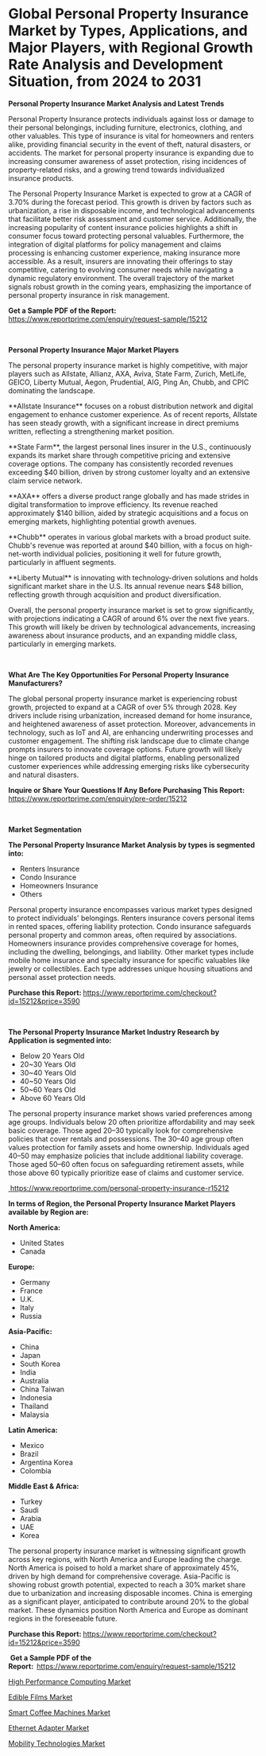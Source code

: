 <p><h1>Global Personal Property Insurance Market by Types, Applications, and Major Players, with Regional Growth Rate Analysis and Development Situation, from 2024 to 2031</h1></p><p><strong>Personal Property Insurance Market Analysis and Latest Trends</strong></p>
<p><p>Personal Property Insurance protects individuals against loss or damage to their personal belongings, including furniture, electronics, clothing, and other valuables. This type of insurance is vital for homeowners and renters alike, providing financial security in the event of theft, natural disasters, or accidents. The market for personal property insurance is expanding due to increasing consumer awareness of asset protection, rising incidences of property-related risks, and a growing trend towards individualized insurance products.</p><p>The Personal Property Insurance Market is expected to grow at a CAGR of 3.70% during the forecast period. This growth is driven by factors such as urbanization, a rise in disposable income, and technological advancements that facilitate better risk assessment and customer service. Additionally, the increasing popularity of content insurance policies highlights a shift in consumer focus toward protecting personal valuables. Furthermore, the integration of digital platforms for policy management and claims processing is enhancing customer experience, making insurance more accessible. As a result, insurers are innovating their offerings to stay competitive, catering to evolving consumer needs while navigating a dynamic regulatory environment. The overall trajectory of the market signals robust growth in the coming years, emphasizing the importance of personal property insurance in risk management.</p></p>
<p><strong>Get a Sample PDF of the Report:&nbsp;</strong> <a href="https://www.reportprime.com/enquiry/request-sample/15212?utm_campaign=1783&utm_medium=2&utm_source=Github&utm_content=ia&utm_term=18102024&utm_id=personal-property-insurance">https://www.reportprime.com/enquiry/request-sample/15212</a></p>
<p>&nbsp;</p>
<p><strong>Personal Property Insurance Major Market Players</strong></p>
<p><p>The personal property insurance market is highly competitive, with major players such as Allstate, Allianz, AXA, Aviva, State Farm, Zurich, MetLife, GEICO, Liberty Mutual, Aegon, Prudential, AIG, Ping An, Chubb, and CPIC dominating the landscape.</p><p>**Allstate Insurance** focuses on a robust distribution network and digital engagement to enhance customer experience. As of recent reports, Allstate has seen steady growth, with a significant increase in direct premiums written, reflecting a strengthening market position.</p><p>**State Farm**, the largest personal lines insurer in the U.S., continuously expands its market share through competitive pricing and extensive coverage options. The company has consistently recorded revenues exceeding $40 billion, driven by strong customer loyalty and an extensive claim service network.</p><p>**AXA** offers a diverse product range globally and has made strides in digital transformation to improve efficiency. Its revenue reached approximately $140 billion, aided by strategic acquisitions and a focus on emerging markets, highlighting potential growth avenues.</p><p>**Chubb** operates in various global markets with a broad product suite. Chubb's revenue was reported at around $40 billion, with a focus on high-net-worth individual policies, positioning it well for future growth, particularly in affluent segments.</p><p>**Liberty Mutual** is innovating with technology-driven solutions and holds significant market share in the U.S. Its annual revenue nears $48 billion, reflecting growth through acquisition and product diversification.</p><p>Overall, the personal property insurance market is set to grow significantly, with projections indicating a CAGR of around 6% over the next five years. This growth will likely be driven by technological advancements, increasing awareness about insurance products, and an expanding middle class, particularly in emerging markets.</p></p>
<p>&nbsp;</p>
<p><strong>What Are The Key Opportunities For Personal Property Insurance Manufacturers?</strong></p>
<p><p>The global personal property insurance market is experiencing robust growth, projected to expand at a CAGR of over 5% through 2028. Key drivers include rising urbanization, increased demand for home insurance, and heightened awareness of asset protection. Moreover, advancements in technology, such as IoT and AI, are enhancing underwriting processes and customer engagement. The shifting risk landscape due to climate change prompts insurers to innovate coverage options. Future growth will likely hinge on tailored products and digital platforms, enabling personalized customer experiences while addressing emerging risks like cybersecurity and natural disasters.</p></p>
<p><strong>Inquire or Share Your Questions If Any Before Purchasing This Report:</strong> <a href="https://www.reportprime.com/enquiry/pre-order/15212?utm_campaign=1783&utm_medium=2&utm_source=Github&utm_content=ia&utm_term=18102024&utm_id=personal-property-insurance">https://www.reportprime.com/enquiry/pre-order/15212</a></p>
<p>&nbsp;</p>
<p><strong>Market Segmentation</strong></p>
<p><strong>The Personal Property Insurance Market Analysis by types is segmented into:</strong></p>
<p><ul><li>Renters Insurance</li><li>Condo Insurance</li><li>Homeowners Insurance</li><li>Others</li></ul></p>
<p><p>Personal property insurance encompasses various market types designed to protect individuals' belongings. Renters insurance covers personal items in rented spaces, offering liability protection. Condo insurance safeguards personal property and common areas, often required by associations. Homeowners insurance provides comprehensive coverage for homes, including the dwelling, belongings, and liability. Other market types include mobile home insurance and specialty insurance for specific valuables like jewelry or collectibles. Each type addresses unique housing situations and personal asset protection needs.</p></p>
<p><strong>Purchase this Report:&nbsp;</strong><a href="https://www.reportprime.com/checkout?id=15212&price=3590&utm_campaign=1783&utm_medium=2&utm_source=Github&utm_content=ia&utm_term=18102024&utm_id=personal-property-insurance">https://www.reportprime.com/checkout?id=15212&price=3590</a></p>
<p>&nbsp;</p>
<p><strong>The Personal Property Insurance Market Industry Research by Application is segmented into:</strong></p>
<p><ul><li>Below 20 Years Old</li><li>20~30 Years Old</li><li>30~40 Years Old</li><li>40~50 Years Old</li><li>50~60 Years Old</li><li>Above 60 Years Old</li></ul></p>
<p><p>The personal property insurance market shows varied preferences among age groups. Individuals below 20 often prioritize affordability and may seek basic coverage. Those aged 20–30 typically look for comprehensive policies that cover rentals and possessions. The 30–40 age group often values protection for family assets and home ownership. Individuals aged 40–50 may emphasize policies that include additional liability coverage. Those aged 50–60 often focus on safeguarding retirement assets, while those above 60 typically prioritize ease of claims and customer service.</p></p>
<p><a href="https://www.reportprime.com/personal-property-insurance-r15212?utm_campaign=1783&utm_medium=2&utm_source=Github&utm_content=ia&utm_term=18102024&utm_id=personal-property-insurance">&nbsp;https://www.reportprime.com/personal-property-insurance-r15212</a></p>
<p><strong>In terms of Region, the Personal Property Insurance Market Players available by Region are:</strong></p>
<p>
    <p> <strong> North America: </strong>
        <ul>
            <li>United States</li>
            <li>Canada</li>
        </ul>
        </p> 
    <p> <strong> Europe: </strong>
        <ul>
            <li>Germany</li>
            <li>France</li>
            <li>U.K.</li>
            <li>Italy</li>
            <li>Russia</li>
        </ul>
        </p> 
    <p> <strong> Asia-Pacific: </strong>
        <ul>
            <li>China</li>
            <li>Japan</li>
            <li>South Korea</li>
            <li>India</li>
            <li>Australia</li>
            <li>China Taiwan</li>
            <li>Indonesia</li>
            <li>Thailand</li>
            <li>Malaysia</li>
        </ul>
        </p> 
    <p> <strong> Latin America: </strong>
        <ul>
            <li>Mexico</li>
            <li>Brazil</li>
            <li>Argentina Korea</li>
            <li>Colombia</li>
        </ul>
        </p> 
    <p> <strong> Middle East & Africa: </strong>
        <ul>
            <li>Turkey</li>
            <li>Saudi</li>
            <li>Arabia</li>
            <li>UAE</li>
            <li>Korea</li>
        </ul>
    </p>
    </p>
<p><p>The personal property insurance market is witnessing significant growth across key regions, with North America and Europe leading the charge. North America is poised to hold a market share of approximately 45%, driven by high demand for comprehensive coverage. Asia-Pacific is showing robust growth potential, expected to reach a 30% market share due to urbanization and increasing disposable incomes. China is emerging as a significant player, anticipated to contribute around 20% to the global market. These dynamics position North America and Europe as dominant regions in the foreseeable future.</p></p>
<p><strong>Purchase this Report: </strong><a href="https://www.reportprime.com/checkout?id=15212&price=3590&utm_campaign=1783&utm_medium=2&utm_source=Github&utm_content=ia&utm_term=18102024&utm_id=personal-property-insurance">https://www.reportprime.com/checkout?id=15212&price=3590</a></p>
<p>&nbsp;<strong>Get a Sample PDF of the Report:&nbsp;&nbsp;</strong><a href="https://www.reportprime.com/enquiry/request-sample/15212?utm_campaign=1783&utm_medium=2&utm_source=Github&utm_content=ia&utm_term=18102024&utm_id=personal-property-insurance">https://www.reportprime.com/enquiry/request-sample/15212</a></p>
<p><strong></strong></p>
<p><p><a href="https://www.linkedin.com/pulse/navigating-high-performance-computing-market-expert-analysis-p38bf?utm_campaign=1783&utm_medium=2&utm_source=Github&utm_content=ia&utm_term=18102024&utm_id=personal-property-insurance">High Performance Computing Market</a></p><p><a href="https://www.linkedin.com/pulse/edible-films-market-evolution-global-trends-regional-dynamics-vcssc?utm_campaign=1783&utm_medium=2&utm_source=Github&utm_content=ia&utm_term=18102024&utm_id=personal-property-insurance">Edible Films Market</a></p><p><a href="https://www.linkedin.com/pulse/regional-adaptations-global-smart-coffee-machines-market-nfnqc?utm_campaign=1783&utm_medium=2&utm_source=Github&utm_content=ia&utm_term=18102024&utm_id=personal-property-insurance">Smart Coffee Machines Market</a></p><p><a href="https://www.linkedin.com/pulse/ethernet-adapter-market-global-trends-forecast-2024-2031-hannibex-avmsf?utm_campaign=1783&utm_medium=2&utm_source=Github&utm_content=ia&utm_term=18102024&utm_id=personal-property-insurance">Ethernet Adapter Market</a></p><p><a href="https://www.linkedin.com/pulse/mobility-technologies-market-trends-growth-outlook-2024-2031-zap6f?utm_campaign=1783&utm_medium=2&utm_source=Github&utm_content=ia&utm_term=18102024&utm_id=personal-property-insurance">Mobility Technologies Market</a></p></p>